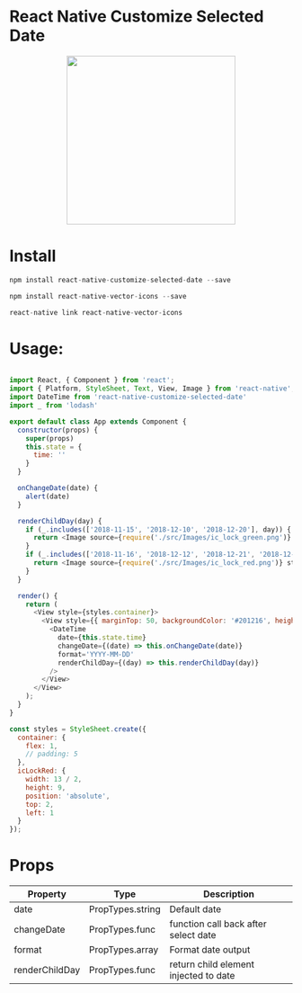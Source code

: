 # React Native Customize Selected Date

<p align="center">
  <img src="https://github.com/hungdev/react-native-customize-selected-date/blob/master/calendar.gif?raw=true" width=300/>
</p>

# Install

```js
npm install react-native-customize-selected-date --save

npm install react-native-vector-icons --save

react-native link react-native-vector-icons

```

# Usage:

```javascript

import React, { Component } from 'react';
import { Platform, StyleSheet, Text, View, Image } from 'react-native';
import DateTime from 'react-native-customize-selected-date'
import _ from 'lodash'

export default class App extends Component {
  constructor(props) {
    super(props)
    this.state = {
      time: ''
    }
  }

  onChangeDate(date) {
    alert(date)
  }

  renderChildDay(day) {
    if (_.includes(['2018-11-15', '2018-12-10', '2018-12-20'], day)) {
      return <Image source={require('./src/Images/ic_lock_green.png')} style={styles.icLockRed} />
    }
    if (_.includes(['2018-11-16', '2018-12-12', '2018-12-21', '2018-12-18'], day)) {
      return <Image source={require('./src/Images/ic_lock_red.png')} style={styles.icLockRed} />
    }
  }

  render() {
    return (
      <View style={styles.container}>
        <View style={{ marginTop: 50, backgroundColor: '#201216', height: 350, paddingVertical: 20 }}>
          <DateTime
            date={this.state.time}
            changeDate={(date) => this.onChangeDate(date)}
            format='YYYY-MM-DD'
            renderChildDay={(day) => this.renderChildDay(day)}
          />
        </View>
      </View>
    );
  }
}

const styles = StyleSheet.create({
  container: {
    flex: 1,
    // padding: 5
  },
  icLockRed: {
    width: 13 / 2,
    height: 9,
    position: 'absolute',
    top: 2,
    left: 1
  }
});


```

# Props

Property | Type | Description
------------ | ------------- | -------------
date | PropTypes.string | Default date
changeDate | PropTypes.func | function call back after select date
format | PropTypes.array | Format date output
renderChildDay | PropTypes.func | return child element injected to date
